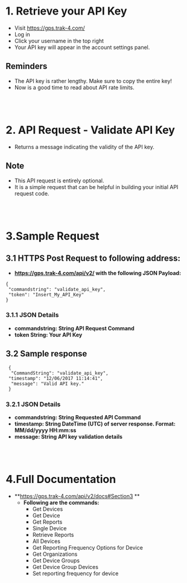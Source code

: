 # 1. Retrieve your API Key

- Visit https://gps.trak-4.com/
- Log in
- Click your username in the top right
- Your API key will appear in the account settings panel.

## Reminders

- The API key is rather lengthy. Make sure to copy the entire key!
- Now is a good time to read about API rate limits.

<br /><br />
# 2. API Request - Validate API Key

- Returns a message indicating the validity of the API key.

## Note

- This API request is entirely optional.
- It is a simple request that can be helpful in building your initial API request code.<br>

<br /><br />

# 3.Sample Request


## 3.1 HTTPS Post Request to following address:
- **https://gps.trak-4.com/api/v2/ with the following JSON Payload:**
```
{
 "commandstring": "validate_api_key",
 "token": "Insert_My_API_Key"
}
```
                            
### 3.1.1 JSON Details
- **commandstring:  String API Request Command**
- **token	String:	 Your API Key**
## 3.2 Sample response
```
 {
  "CommandString": "validate_api_key",
 "timestamp": "12/06/2017 11:14:41",
  "message": "Valid API key."
 }
 ```
### 3.2.1 JSON Details 
- **commandstring:	String	Requested API Command**
- **timestamp:	String	DateTime (UTC) of server response. Format: MM/dd/yyyy HH:mm:ss**
- **message:	String	API key validation details**  

 <br /><br />
# 4.Full Documentation

- **https://gps.trak-4.com/api/v2/docs#Section3 **  
	- **Following are the commands:**
		- Get Devices
		- Get Device
		- Get Reports 
		- Single Device
		- Retrieve Reports
		- All Devices
		- Get Reporting Frequency Options for Device
		- Get Organizations
		- Get Device Groups
		- Get Device Group Devices
		- Set reporting frequency for device


